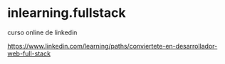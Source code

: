 # inlearning.fullstack
curso online de linkedin

https://www.linkedin.com/learning/paths/conviertete-en-desarrollador-web-full-stack
